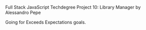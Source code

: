 Full Stack JavaScript Techdegree Project 10: Library Manager by Alessandro Pepe

Going for Exceeds Expectations goals.
